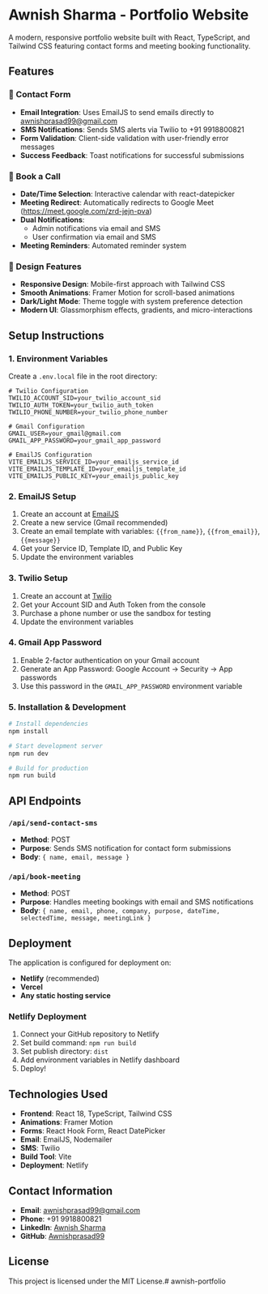 # Awnish Sharma - Portfolio Website

A modern, responsive portfolio website built with React, TypeScript, and Tailwind CSS featuring contact forms and meeting booking functionality.

## Features

### 📩 Contact Form
- **Email Integration**: Uses EmailJS to send emails directly to awnishprasad99@gmail.com
- **SMS Notifications**: Sends SMS alerts via Twilio to +91 9918800821
- **Form Validation**: Client-side validation with user-friendly error messages
- **Success Feedback**: Toast notifications for successful submissions

### 📅 Book a Call
- **Date/Time Selection**: Interactive calendar with react-datepicker
- **Meeting Redirect**: Automatically redirects to Google Meet (https://meet.google.com/zrd-jejn-pva)
- **Dual Notifications**: 
  - Admin notifications via email and SMS
  - User confirmation via email and SMS
- **Meeting Reminders**: Automated reminder system

### 🎨 Design Features
- **Responsive Design**: Mobile-first approach with Tailwind CSS
- **Smooth Animations**: Framer Motion for scroll-based animations
- **Dark/Light Mode**: Theme toggle with system preference detection
- **Modern UI**: Glassmorphism effects, gradients, and micro-interactions

## Setup Instructions

### 1. Environment Variables

Create a `.env.local` file in the root directory:

```env
# Twilio Configuration
TWILIO_ACCOUNT_SID=your_twilio_account_sid
TWILIO_AUTH_TOKEN=your_twilio_auth_token
TWILIO_PHONE_NUMBER=your_twilio_phone_number

# Gmail Configuration
GMAIL_USER=your_gmail@gmail.com
GMAIL_APP_PASSWORD=your_gmail_app_password

# EmailJS Configuration
VITE_EMAILJS_SERVICE_ID=your_emailjs_service_id
VITE_EMAILJS_TEMPLATE_ID=your_emailjs_template_id
VITE_EMAILJS_PUBLIC_KEY=your_emailjs_public_key
```

### 2. EmailJS Setup

1. Create an account at [EmailJS](https://www.emailjs.com/)
2. Create a new service (Gmail recommended)
3. Create an email template with variables: `{{from_name}}`, `{{from_email}}`, `{{message}}`
4. Get your Service ID, Template ID, and Public Key
5. Update the environment variables

### 3. Twilio Setup

1. Create an account at [Twilio](https://www.twilio.com/)
2. Get your Account SID and Auth Token from the console
3. Purchase a phone number or use the sandbox for testing
4. Update the environment variables

### 4. Gmail App Password

1. Enable 2-factor authentication on your Gmail account
2. Generate an App Password: Google Account → Security → App passwords
3. Use this password in the `GMAIL_APP_PASSWORD` environment variable

### 5. Installation & Development

```bash
# Install dependencies
npm install

# Start development server
npm run dev

# Build for production
npm run build
```

## API Endpoints

### `/api/send-contact-sms`
- **Method**: POST
- **Purpose**: Sends SMS notification for contact form submissions
- **Body**: `{ name, email, message }`

### `/api/book-meeting`
- **Method**: POST
- **Purpose**: Handles meeting bookings with email and SMS notifications
- **Body**: `{ name, email, phone, company, purpose, dateTime, selectedTime, message, meetingLink }`

## Deployment

The application is configured for deployment on:
- **Netlify** (recommended)
- **Vercel**
- **Any static hosting service**

### Netlify Deployment

1. Connect your GitHub repository to Netlify
2. Set build command: `npm run build`
3. Set publish directory: `dist`
4. Add environment variables in Netlify dashboard
5. Deploy!

## Technologies Used

- **Frontend**: React 18, TypeScript, Tailwind CSS
- **Animations**: Framer Motion
- **Forms**: React Hook Form, React DatePicker
- **Email**: EmailJS, Nodemailer
- **SMS**: Twilio
- **Build Tool**: Vite
- **Deployment**: Netlify

## Contact Information

- **Email**: awnishprasad99@gmail.com
- **Phone**: +91 9918800821
- **LinkedIn**: [Awnish Sharma](https://linkedin.com/in/awnish-sharma-b9b089212)
- **GitHub**: [Awnishprasad99](https://github.com/Awnishprasad99)

## License

This project is licensed under the MIT License.# awnish-portfolio
